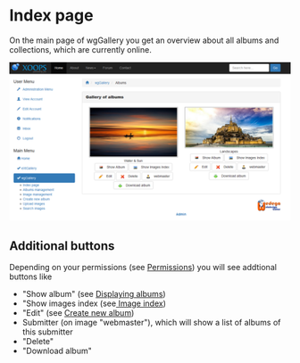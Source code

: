 # Index page

On the main page of wgGallery you get an overview about all albums and collections, which are currently online.

![](../../.gitbook/assets/index1.png)

## Additional buttons

Depending on your permissions \(see [Permissions](https://app.gitbook.com/@xoops/s/wggallery-tutorial/~/edit/drafts/-LspRs8jjiGYCcVslyVk/english/administration-menu/permissions)\) you will see addtional buttons like

* "Show album" \(see [Displaying albums](https://app.gitbook.com/@xoops/s/wggallery-tutorial/~/edit/drafts/-LspRs8jjiGYCcVslyVk/english/the-user-side/displaying-albums)\)
* "Show images index \(see[ Image index](https://app.gitbook.com/@xoops/s/wggallery-tutorial/~/edit/drafts/-LspRs8jjiGYCcVslyVk/english/the-user-side/image-index)\)
* "Edit" \(see [Create new album](https://app.gitbook.com/@xoops/s/wggallery-tutorial/~/edit/drafts/-LspRs8jjiGYCcVslyVk/english/the-user-side/create-new-album)\)
* Submitter \(on image "webmaster"\), which will show a list of albums of this submitter
* "Delete"
* "Download album"

